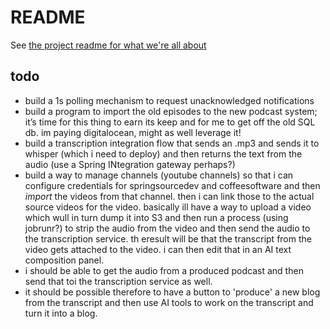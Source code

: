 # README

See [the project readme for what we're all about](https://github.com/bootiful-media-mogul/.github/blob/main/profile/README.md)


## todo
- build a 1s polling mechanism to request unacknowledged notifications 
- build a program to import the old episodes to the new podcast system; it’s time for this thing to earn its keep and for me to get off the old SQL db. im paying digitalocean, might as well leverage it!
- build a transcription integration flow that sends an .mp3 and sends it to whisper (which i need to deploy) and then returns the text from the audio (use a Spring INtegration gateway perhaps?)
- build a way to manage channels (youtube channels) so that i can configure credentials for springsourcedev and coffeesoftware and then _import_ the videos from that channel. then i can link those to the actual source videos for the video. basically ill have a way to upload  a video which wull in turn dump it into S3 and then run a process (using jobrunr?) to strip the audio from the video and then send the audio to the transcription service. th eresult will be that the transcript from the video gets attached to the video. i can then edit that in an AI text composition panel. 
- i should be able to get the audio from a produced podcast and then send that toi the transcription service as well. 
- it should be possible therefore to have a button to 'produce' a new blog from the transcript and then use AI tools to work on the transcript and turn it into a blog. 